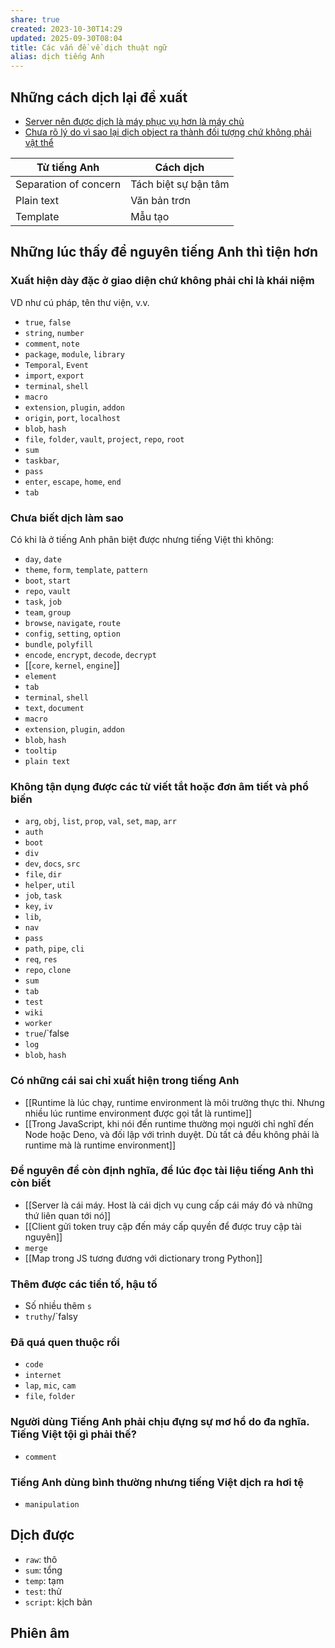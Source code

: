 ```yaml
---
share: true
created: 2023-10-30T14:29
updated: 2025-09-30T08:04
title: Các vấn đề về dịch thuật ngữ
alias: dịch tiếng Anh
---
```

## Những cách dịch lại đề xuất
- [Server nên được dịch là máy phục vụ hơn là máy chủ](./Server%20n%C3%AAn%20%C4%91%C6%B0%E1%BB%A3c%20d%E1%BB%8Bch%20l%C3%A0%20m%C3%A1y%20ph%E1%BB%A5c%20v%E1%BB%A5%20h%C6%A1n%20l%C3%A0%20m%C3%A1y%20ch%E1%BB%A7.md)
- [Chưa rõ lý do vì sao lại dịch object ra thành đối tượng chứ không phải vật thể](./Ch%C6%B0a%20r%C3%B5%20l%C3%BD%20do%20v%C3%AC%20sao%20l%E1%BA%A1i%20d%E1%BB%8Bch%20object%20ra%20th%C3%A0nh%20%C4%91%E1%BB%91i%20t%C6%B0%E1%BB%A3ng%20ch%E1%BB%A9%20kh%C3%B4ng%20ph%E1%BA%A3i%20v%E1%BA%ADt%20th%E1%BB%83.md)

| Từ tiếng Anh          | Cách dịch            |
| --------------------- | -------------------- |
| Separation of concern | Tách biệt sự bận tâm |
| Plain text            | Văn bản trơn         |
| Template              | Mẫu tạo              |

## Những lúc thấy để nguyên tiếng Anh thì tiện hơn
### Xuất hiện dày đặc ở giao diện chứ không phải chỉ là khái niệm
VD như cú pháp, tên thư viện, v.v.
- `true`, `false`
- `string`, `number`
- `comment`, `note`
- `package`, `module`, `library`
- `Temporal`, `Event`
- `import`, `export`
- `terminal`, `shell`
- `macro`
- `extension`, `plugin`, `addon`
- `origin`, `port`, `localhost`
- `blob`, `hash`
- `file`, `folder`, `vault`, `project`, `repo`, `root`
- `sum`
- `taskbar`, 
- `pass`
- `enter`, `escape`, `home`, `end`
- `tab`

### Chưa biết dịch làm sao
Có khi là ở tiếng Anh phân biệt được nhưng tiếng Việt thì không:
- `day`, `date`
- `theme`, `form`, `template`, `pattern`
- `boot`, `start`
- `repo`, `vault`
- `task`, `job`
- `team`, `group`
- `browse`, `navigate`, `route`
- `config`, `setting`, `option`
- `bundle`, `polyfill`
- `encode`, `encrypt`, `decode`, `decrypt`
- [[`core`, `kernel`, `engine`]]
- `element`
- `tab`
- `terminal`, `shell`
- `text`, `document`
- `macro`
- `extension`, `plugin`, `addon`
- `blob`, `hash`
- `tooltip`
- `plain text`
### Không tận dụng được các từ viết tắt hoặc đơn âm tiết và phổ biến 
- `arg`, `obj`, `list`, `prop`, `val`, `set`, `map`, `arr`
- `auth`
- `boot`
- `div`
- `dev`, `docs`, `src`
- `file`, `dir`
- `helper`, `util`
- `job`, `task`
- `key`, `iv`
- `lib`,
- `nav`
- `pass`
- `path`, `pipe`, `cli`
- `req`, `res`
- `repo`, `clone`
- `sum`
- `tab`
- `test`
- `wiki`
- `worker`
- `true`/`false
- `log`
- `blob`, `hash`

### Có những cái sai chỉ xuất hiện trong tiếng Anh
- [[Runtime là lúc chạy, runtime environment là môi trường thực thi. Nhưng nhiều lúc runtime environment được gọi tắt là runtime]]
- [[Trong JavaScript, khi nói đến runtime thường mọi người chỉ nghĩ đến Node hoặc Deno, và đối lập với trình duyệt. Dù tất cả đều không phải là runtime mà là runtime environment]]

### Để nguyên để còn định nghĩa, để lúc đọc tài liệu tiếng Anh thì còn biết
- [[Server là cái máy. Host là cái dịch vụ cung cấp cái máy đó và những thứ liên quan tới nó]]
- [[Client gửi token truy cập đến máy cấp quyền để được truy cập tài nguyên]]
- `merge`
- [[Map trong JS tương đương với dictionary trong Python]]

### Thêm được các tiền tố, hậu tố
- Số nhiều thêm `s`
- `truthy`/`falsy

### Đã quá quen thuộc rồi
- `code`
- `internet`
- `lap`, `mic`, `cam`
- `file`, `folder`

### Người dùng Tiếng Anh phải chịu đựng sự mơ hồ do đa nghĩa. Tiếng Việt tội gì phải thế?
- `comment`
### Tiếng Anh dùng bình thường nhưng tiếng Việt dịch ra hơi tệ
- `manipulation`

## Dịch được
- `raw`: thô
- `sum`: tổng
- `temp`: tạm
- `test`: thử
- `script`: kịch bản

## Phiên âm